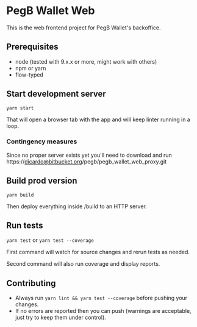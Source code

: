 # PegB Wallet Web

This is the web frontend project for PegB Wallet's backoffice.

## Prerequisites

* node (tested with 9.x.x or more, might work with others)
* npm or yarn
* flow-typed

## Start development server

`yarn start`

That will open a browser tab with the app and will keep linter running in a loop.

### Contingency measures

Since no proper server exists yet you'll need to download and run
https://dicardo@bitbucket.org/pegb/pegb_wallet_web_proxy.git

## Build prod version

`yarn build`

Then deploy everything inside /build to an HTTP server.

## Run tests

`yarn test` or `yarn test --coverage`

First command will watch for source changes and rerun tests as needed.

Second command will also run coverage and display reports.

## Contributing
* Always run `yarn lint && yarn test --coverage` before pushing your changes.
* If no errors are reported then you can push (warnings are acceptable,
  just try to keep them under control).
